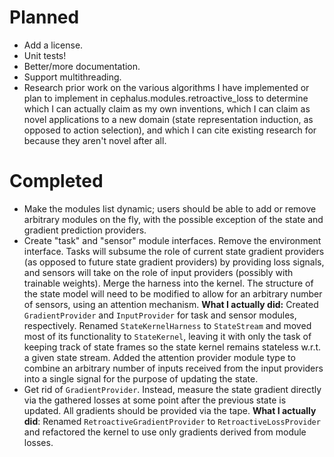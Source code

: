 # Planned

* Add a license.
* Unit tests!
* Better/more documentation.
* Support multithreading.
* Research prior work on the various algorithms I have implemented or plan 
  to implement in cephalus.modules.retroactive_loss to determine which I
  can actually claim as my own inventions, which I can claim as novel
  applications to a new domain (state representation induction, as opposed
  to action selection), and which I can cite existing research for because 
  they aren't novel after all.


# Completed

* Make the modules list dynamic; users should be able to add or remove
  arbitrary modules on the fly, with the possible exception of the state
  and gradient prediction providers.
* Create "task" and "sensor" module interfaces. Remove the environment
  interface. Tasks will subsume the role of current state gradient 
  providers (as opposed to future state gradient providers) by providing 
  loss signals, and sensors will take on the role of input providers 
  (possibly with trainable weights). Merge the harness into the kernel.
  The structure of the state model will need to be modified to allow for 
  an arbitrary number of sensors, using an attention mechanism. **What
  I actually did:** Created `GradientProvider` and `InputProvider` for
  task and sensor modules, respectively. Renamed `StateKernelHarness`
  to `StateStream` and moved most of its functionality to `StateKernel`,
  leaving it with only the task of keeping track of state frames so
  the state kernel remains stateless w.r.t. a given state stream. Added
  the attention provider module type to combine an arbitrary number of
  inputs received from the input providers into a single signal for the
  purpose of updating the state.
* Get rid of `GradientProvider`. Instead, measure the state gradient
  directly via the gathered losses at some point after the previous
  state is updated. All gradients should be provided via the tape.
  **What I actually did**: Renamed `RetroactiveGradientProvider` to 
  `RetroactiveLossProvider` and refactored the kernel to use only
  gradients derived from module losses.
